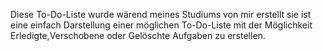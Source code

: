 Diese To-Do-Liste wurde wärend meines Studiums von mir erstellt sie ist eine einfach Darstellung einer möglichen To-Do-Liste mit der Möglichkeit Erledigte,Verschobene oder Gelöschte Aufgaben zu erstellen.

